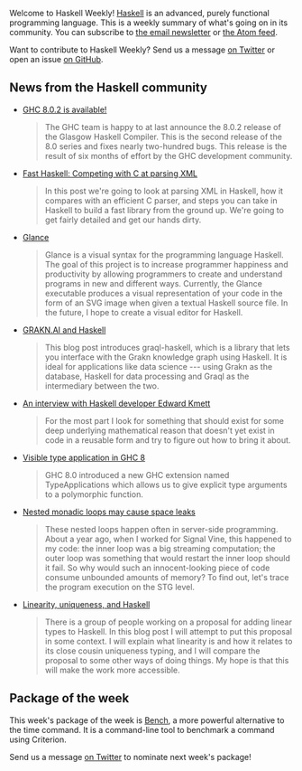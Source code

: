 Welcome to Haskell Weekly!
[Haskell](https://www.haskell.org) is an advanced, purely functional programming language.
This is a weekly summary of what's going on in its community.
You can subscribe to [the email newsletter](https://news.us10.list-manage.com/subscribe?u=49a6a2e17b12be2c5c4dcb232&id=ffbbbbd930)
or [the Atom feed](/haskell-weekly.atom).

Want to contribute to Haskell Weekly?
Send us a message [on Twitter](https://twitter.com/haskellweekly)
or open an issue [on GitHub](https://github.com/haskellweekly/haskellweekly.github.io).

## News from the Haskell community

-   [GHC 8.0.2 is available!](https://ghc.haskell.org/trac/ghc/blog/ghc-8.0.2-released)

    > The GHC team is happy to at last announce the 8.0.2 release of the Glasgow Haskell Compiler. This is the second release of the 8.0 series and fixes nearly two-hundred bugs. This release is the result of six months of effort by the GHC development community.

-   [Fast Haskell: Competing with C at parsing XML](http://chrisdone.com/posts/fast-haskell-c-parsing-xml)

    > In this post we're going to look at parsing XML in Haskell, how it compares with an efficient C parser, and steps you can take in Haskell to build a fast library from the ground up. We're going to get fairly detailed and get our hands dirty.

-   [Glance](https://github.com/rgleichman/glance/blob/160872df59323da2797614d85b3d5a947360ae66/README.md#readme)

    > Glance is a visual syntax for the programming language Haskell. The goal of this project is to increase programmer happiness and productivity by allowing programmers to create and understand programs in new and different ways. Currently, the Glance executable produces a visual representation of your code in the form of an SVG image when given a textual Haskell source file. In the future, I hope to create a visual editor for Haskell.

-   [GRAKN.AI and Haskell](https://blog.grakn.ai/grakn-ai-and-haskell-c166c7cc1d23)

    > This blog post introduces graql-haskell, which is a library that lets you interface with the Grakn knowledge graph using Haskell. It is ideal for applications like data science --- using Grakn as the database, Haskell for data processing and Graql as the intermediary between the two.

-   [An interview with Haskell developer Edward Kmett](https://theinitialcommit.com/2017/01/10/edward-kmett/)

    > For the most part I look for something that should exist for some deep underlying mathematical reason that doesn't yet exist in code in a reusable form and try to figure out how to bring it about.

-   [Visible type application in GHC 8](https://kseo.github.io//posts/2017-01-08-visible-type-application-ghc8.html)

    > GHC 8.0 introduced a new GHC extension named TypeApplications which allows us to give explicit type arguments to a polymorphic function.

-   [Nested monadic loops may cause space leaks](https://ro-che.info/articles/2017-01-10-nested-loop-space-leak)

    > These nested loops happen often in server-side programming. About a year ago, when I worked for Signal Vine, this happened to my code: the inner loop was a big streaming computation; the outer loop was something that would restart the inner loop should it fail. So why would such an innocent-looking piece of code consume unbounded amounts of memory? To find out, let's trace the program execution on the STG level.

-   [Linearity, uniqueness, and Haskell](http://edsko.net/2017/01/08/linearity-in-haskell/)

    > There is a group of people working on a proposal for adding linear types to Haskell. In this blog post I will attempt to put this proposal in some context. I will explain what linearity is and how it relates to its close cousin uniqueness typing, and I will compare the proposal to some other ways of doing things. My hope is that this will make the work more accessible.

## Package of the week

This week's package of the week is [Bench](https://hackage.haskell.org/package/bench),
a more powerful alternative to the time command.
It is a command-line tool to benchmark a command using Criterion.

Send us a message [on Twitter](https://twitter.com/haskellweekly) to nominate next week's package!
